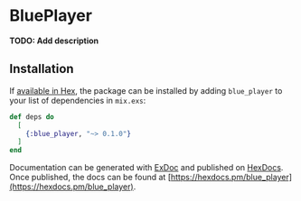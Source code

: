 # BluePlayer

**TODO: Add description**

## Installation

If [available in Hex](https://hex.pm/docs/publish), the package can be installed
by adding `blue_player` to your list of dependencies in `mix.exs`:

```elixir
def deps do
  [
    {:blue_player, "~> 0.1.0"}
  ]
end
```

Documentation can be generated with [ExDoc](https://github.com/elixir-lang/ex_doc)
and published on [HexDocs](https://hexdocs.pm). Once published, the docs can
be found at [https://hexdocs.pm/blue_player](https://hexdocs.pm/blue_player).

